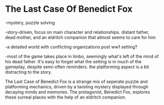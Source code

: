 # The Last Case Of Benedict Fox

\-mystery, puzzle solving

\-story-driven, focus on main character and relationships. distant father, dead mother, and an eldritch companion that almost seems to care for him

\-a detailed world with conflicting organizations post ww1 setting?

\-most of the game takes place in limbo, seemingly what's left of the mind of his dead father. It's easy to forget what the setting is in much of the gameplay, despite semi-often reminders. the platforming aspect is a bit distracting to the story.&#x20;

The Last Case of Benedict Fox is a strange mix of seperate puzzle and platforming mechanics, driven by a twisting mystery displayed through decaying minds and memories. The protagonist, Benedict Fox, explores these surreal places with the help of an eldritch companion.

